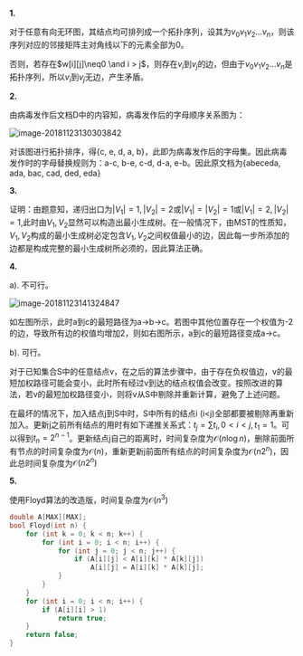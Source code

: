 **1.**

对于任意有向无环图，其结点均可排列成一个拓扑序列，设其为$v_0v_1v_2...v_n$，则该序列对应的邻接矩阵主对角线以下的元素全部为0。

否则，若存在$w[i][j]\neq0 \and i > j$，则存在$v_i$到$v_j$的边，但由于$v_0v_1v_2…v_n$是拓扑序列，所以$v_i$到$v_j$无边，产生矛盾。

**2.**

由病毒发作后文档D中的内容知，病毒发作后的字母顺序关系图为：

![image-20181123130303842](https://ws3.sinaimg.cn/large/006tNbRwly1fxhwuwy6m9j30ne0a40t1.jpg)

对该图进行拓扑排序，得{c, e, d, a, b}，此即为病毒发作后的字母集。因此病毒发作时的字母替换规则为：a-c, b-e, c-d, d-a, e-b。因此原文档为{abeceda, ada, bac, cad, ded, eda}

**3.**

证明：由题意知，递归出口为$|V_1|=1,|V_2|=2$或$|V_1|=|V_2|=1$或$|V_1|=2, |V_2|=1$,此时由$V_1, V_2$显然可以构造出最小生成树。在一般情况下，由MST的性质知，$V_1, V_2$构成的最小生成树必定包含$V_1, V_2$之间权值最小的边，因此每一步所添加的边都是构成完整的最小生成树所必须的，因此算法正确。

**4.**

a). 不可行。

![image-20181123141324847](https://ws4.sinaimg.cn/large/006tNbRwly1fxhyw48vdxj30r40akdgh.jpg)

如左图所示，此时a到c的最短路径为a->b->c。若图中其他位置存在一个权值为-2的边，导致所有边的权值均增加2，则如右图所示，a到c的最短路径变成a->c。

b). 可行。

对于已知集合S中的任意结点v，在之后的算法步骤中，由于存在负权值边，v的最短加权路径可能会变小，此时所有经过v到达的结点权值会改变。按照改进的算法，若v的最短加权路径变小，则将v从S中剔除并重新计算，避免了上述问题。

在最坏的情况下，加入结点j到S中时，S中所有的结点i (i<j)全部都要被剔除再重新加入。更新j之前所有结点的用时有如下递推关系式：$t_j=\sum t_i, 0<i<j, t_1=1$。可以得到$t_n=2^{n-1}$。更新结点j自己的距离时，时间复杂度为$\mathcal O(n\log n)$，删除前面所有节点的时间复杂度为$\mathcal O(n)$，重新更新j前面所有结点的时间复杂度为$\mathcal O(n2^n)$，因此总时间复杂度为$\mathcal O(n2^n )$

**5.**

使用Floyd算法的改造版，时间复杂度为$\mathcal O(n^3)$

```c++
double A[MAX][MAX];
bool Floyd(int n) {
    for (int k = 0; k < n; k++) {
        for (int i = 0; i < n; i++) {
            for (int j = 0; j < n; j++) {
                if (A[i][j] < A[i][k] * A[k][j])
                    A[i][j] = A[i][k] * A[k][j];
            }
        }
    }
    for (int i = 0; i < n; i++) {
        if (A[i][i] > 1)
            return true;
    }
    return false;
}

```

